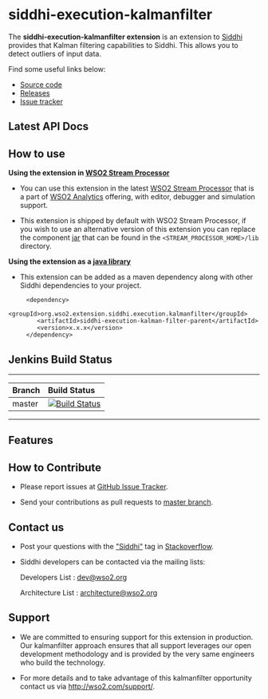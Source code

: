 siddhi-execution-kalmanfilter
======================================

The **siddhi-execution-kalmanfilter extension** is an extension to <a target="_blank" href="https://wso2.github
.io/siddhi">Siddhi</a> provides that Kalman filtering capabilities to Siddhi. This allows you to detect outliers of 
input data. 
                                                                                                                                     

Find some useful links below:

* <a target="_blank" href="https://github.com/wso2-extensions/siddhi-execution-kalmanfilter">Source code</a>
* <a target="_blank" href="https://github.com/wso2-extensions/siddhi-execution-kalmanfilter/releases">Releases</a>
* <a target="_blank" href="https://github.com/wso2-extensions/siddhi-execution-kalmanfilter/issues">Issue tracker</a>

## Latest API Docs 


## How to use 

**Using the extension in <a target="_blank" href="https://github.com/wso2/product-sp">WSO2 Stream Processor</a>**

* You can use this extension in the latest <a target="_blank" href="https://github.com/wso2/product-sp/releases">WSO2 Stream Processor</a> that is a part of <a target="_blank" href="http://wso2.com/analytics?utm_source=gitanalytics&utm_campaign=gitanalytics_Jul17">WSO2 Analytics</a> offering, with editor, debugger and simulation support. 

* This extension is shipped by default with WSO2 Stream Processor, if you wish to use an alternative version of this extension you can replace the component <a target="_blank" href="https://github.com/wso2-extensions/siddhi-execution-kalmanfilter/releases">jar</a> that can be found in the `<STREAM_PROCESSOR_HOME>/lib` directory.

**Using the extension as a <a target="_blank" href="https://wso2.github.io/siddhi/documentation/running-as-a-java-library">java library</a>**

* This extension can be added as a maven dependency along with other Siddhi dependencies to your project.

```
     <dependency>
        <groupId>org.wso2.extension.siddhi.execution.kalmanfilter</groupId>
        <artifactId>siddhi-execution-kalman-filter-parent</artifactId>
        <version>x.x.x</version>
     </dependency>
```

## Jenkins Build Status

---

|  Branch | Build Status |
| :------ |:------------ | 
| master  | [![Build Status](https://wso2.org/jenkins/view/All%20Builds/job/siddhi/job/siddhi-execution-kalmanfilter/badge/icon)](https://wso2.org/jenkins/view/All%20Builds/job/siddhi/job/siddhi-execution-kalmanfilter/) |

---

## Features

## How to Contribute
 
  * Please report issues at <a target="_blank" href="https://github.com/wso2-extensions/siddhi-execution-kalmanfilter/issues">GitHub Issue Tracker</a>.
  
  * Send your contributions as pull requests to <a target="_blank" href="https://github.com/wso2-extensions/siddhi-execution-kalmanfilter/tree/master">master branch</a>. 
 
## Contact us 

 * Post your questions with the <a target="_blank" href="http://stackoverflow.com/search?q=siddhi">"Siddhi"</a> tag in <a target="_blank" href="http://stackoverflow.com/search?q=siddhi">Stackoverflow</a>. 
 
 * Siddhi developers can be contacted via the mailing lists:
 
    Developers List   : [dev@wso2.org](mailto:dev@wso2.org)
    
    Architecture List : [architecture@wso2.org](mailto:architecture@wso2.org)
 
## Support 

* We are committed to ensuring support for this extension in production. Our kalmanfilter approach ensures that all support leverages our open development methodology and is provided by the very same engineers who build the technology. 

* For more details and to take advantage of this kalmanfilter opportunity contact us via <a target="_blank" href="http://wso2.com/support?utm_source=gitanalytics&utm_campaign=gitanalytics_Jul17">http://wso2.com/support/</a>. 
